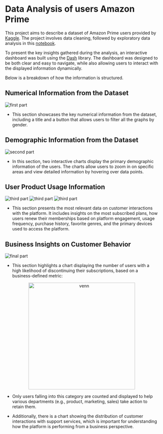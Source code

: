# Data Analysis of users Amazon Prime

This project aims to describe a dataset of Amazon Prime users provided by [Kaggle](https://www.kaggle.com/datasets/arnavsmayan/amazon-prime-userbase-dataset). The project involves data cleaning, followed by exploratory data analysis in this [notebook](https://github.com/celiolucaslm/Data-Analysis/blob/main/amazon_prime.ipynb).

To present the key insights gathered during the analysis, an interactive dashboard was built using the [Dash](https://dash.plotly.com) library. The dashboard was designed to be both clear and easy to navigate, while also allowing users to interact with the displayed information dynamically.

Below is a breakdown of how the information is structured.

## Numerical Information from the Dataset
![first part](https://github.com/user-attachments/assets/1cbf9d53-f5cf-4cc2-ab7c-50c33bdbe0a6)


- This section showcases the key numerical information from the dataset, including a title and a button that allows users to filter all the graphs by gender.

## Demographic Information from the Dataset
![second part](https://github.com/user-attachments/assets/5fc1dbe5-f1d2-4012-b18f-37615ab1a644)


- In this section, two interactive charts display the primary demographic information of the users. The charts allow users to zoom in on specific areas and view detailed information by hovering over data points.

## User Product Usage Information
![third part](https://github.com/user-attachments/assets/031a778c-3a04-41e8-a1bd-8b714e145e1e)
![third part](https://github.com/user-attachments/assets/039e4755-23db-44cb-9ca8-637e2cb03659)
![third part](https://github.com/user-attachments/assets/3392abf6-e824-4d45-8906-097607699ea3)

- This section presents the most relevant data on customer interactions with the platform. It includes insights on the most subscribed plans, how users renew their memberships based on platform engagement, usage frequency, purchase history, favorite genres, and the primary devices used to access the platform.

## Business Insights on Customer Behavior
![final part](https://github.com/user-attachments/assets/fb95f923-d95a-438d-bc0a-9034d09622f6)

- This section highlights a chart displaying the number of users with a high likelihood of discontinuing their subscriptions, based on a business-defined metric:

<p align="center">
  <img src="https://github.com/user-attachments/assets/5cb2607a-2fb8-4472-8d6a-a750ab251245" alt="venn" width="350">
</p>

- Only users falling into this category are counted and displayed to help various departments (e.g., product, marketing, sales) take action to retain them.

- Additionally, there is a chart showing the distribution of customer interactions with support services, which is important for understanding how the platform is performing from a business perspective.

